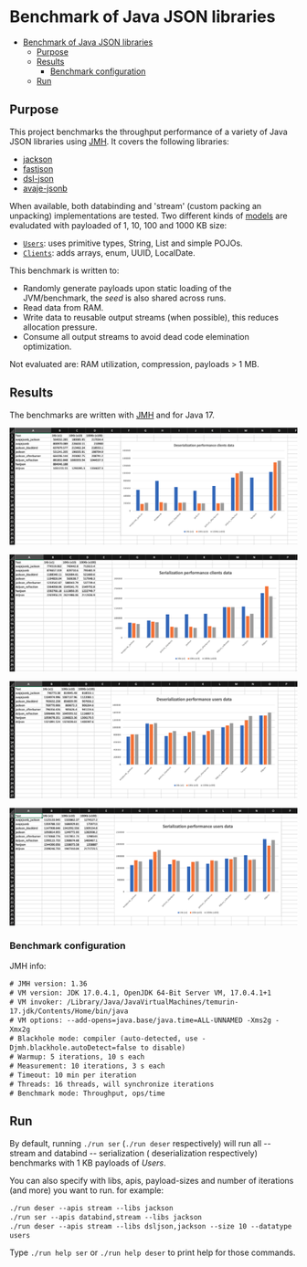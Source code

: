 # Benchmark of Java JSON libraries

<!-- TOC -->
* [Benchmark of Java JSON libraries](#benchmark-of-java-json-libraries)
  * [Purpose](#purpose)
  * [Results](#results)
    * [Benchmark configuration](#benchmark-configuration)
  * [Run](#run)
<!-- TOC -->

## Purpose

This project benchmarks the throughput performance of a variety of Java JSON libraries
using [JMH](https://openjdk.org/projects/code-tools/jmh/).
It covers the following libraries:

* [jackson](https://github.com/fasterXML/jackson)
* [fastjson](https://github.com/alibaba/fastjson)
* [dsl-json](https://github.com/ngs-doo/dsl-json)
* [avaje-jsonb](https://github.com/avaje/avaje-jsonb)

When available, both databinding and 'stream' (custom packing an unpacking) implementations are tested.
Two different kinds of [models](src/main/java/github/io/truongbn/jsonclients/model) are evaludated with payloaded of 1,
10, 100 and 1000 KB size:

* [`Users`](src/main/java/github/io/truongbn/jsonclients/model/Users.java): uses primitive types, String, List and
  simple POJOs.
* [`Clients`](src/main/java/github/io/truongbn/jsonclients/model/Clients.java): adds arrays, enum, UUID, LocalDate.

This benchmark is written to:

* Randomly generate payloads upon static loading of the JVM/benchmark, the *seed* is also shared across runs.
* Read data from RAM.
* Write data to reusable output streams (when possible), this reduces allocation pressure.
* Consume all output streams to avoid dead code elemination optimization.

Not evaluated are: RAM utilization, compression, payloads > 1 MB.

## Results

The benchmarks are written with [JMH](https://openjdk.org/projects/code-tools/jmh/) and for Java 17.

![Deserialization performance clients data](./PerformanceCharts/DeserClientsData.png)

![Serialization performance clients data](./PerformanceCharts/SerClientsData.png)

![Deserialization performance users data](./PerformanceCharts/DeserUsersData.png)

![Serialization performance users data](./PerformanceCharts/SerUsersData.png)

### Benchmark configuration

JMH info:

```
# JMH version: 1.36
# VM version: JDK 17.0.4.1, OpenJDK 64-Bit Server VM, 17.0.4.1+1
# VM invoker: /Library/Java/JavaVirtualMachines/temurin-17.jdk/Contents/Home/bin/java
# VM options: --add-opens=java.base/java.time=ALL-UNNAMED -Xms2g -Xmx2g
# Blackhole mode: compiler (auto-detected, use -Djmh.blackhole.autoDetect=false to disable)
# Warmup: 5 iterations, 10 s each
# Measurement: 10 iterations, 3 s each
# Timeout: 10 min per iteration
# Threads: 16 threads, will synchronize iterations
# Benchmark mode: Throughput, ops/time
```

## Run

By default, running `./run ser` (`./run deser` respectively) will run all -- stream and databind -- serialization (
deserialization respectively) benchmarks with 1 KB payloads of _Users_.

You can also specify with libs, apis, payload-sizes and number of iterations (and more) you want to run. for example:

    ./run deser --apis stream --libs jackson
    ./run ser --apis databind,stream --libs jackson
    ./run deser --apis stream --libs dsljson,jackson --size 10 --datatype users

Type `./run help ser` or `./run help deser` to print help for those commands.
